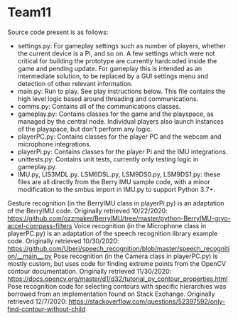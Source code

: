 # Team11

Source code present is as follows:
* settings.py: For gameplay settings such as number of players, whether the current device is a Pi, and so on. A few settings which were not critical for building the prototype are currently hardcoded inside the game and pending update. For gameplay this is intended as an intermediate solution, to be replaced by a GUI settings menu and detection of other relevant information.
* main.py: Run to play. See play instructions below. This file contains the high level logic based around threading and communications.
* comms.py: Contains all of the communications classes.
* gameplay.py: Contains classes for the game and the playspace, as managed by the central node. Individual players also launch instances of the playspace, but don't perform any logic.
* playerPC.py: Contains classes for the player PC and the webcam and microphone integrations.
* playerPi.py: Contains classes for the player Pi and the IMU integrations.
* unittests.py: Contains unit tests, currently only testing logic in gameplay.py.
* IMU.py, LIS3MDL.py. LSM6DSL.py, LSM9DS0.py, LSM9DS1.py: these files are all directly from the Berry IMU sample code, with a minor modification to the smbus import in IMU.py to support Python 3.7+.


Gesture recognition (in the BerryIMU class in playerPi.py) is an adaptation of the BerryIMU code. Originally retrieved 10/22/2020:
https://github.com/ozzmaker/BerryIMU/tree/master/python-BerryIMU-gryo-accel-compass-filters 
Voice recognition (in the Microphone class in playerPC.py) is an adaptation of the speech recognition library example code. Originally retrieved 10/30/2020: 
https://github.com/Uberi/speech_recognition/blob/master/speech_recognition/__main__.py 
Pose recognition (in the Camera class in playerPC.py) is mostly custom, but uses code for finding extreme points from the OpenCV contour documentation. Originally retrieved 11/30/2020:
https://docs.opencv.org/master/d1/d32/tutorial_py_contour_properties.html
Pose recognition code for selecting contours with specific hierarchies was borrowed from an implementation found on Stack Exchange. Originally retrieved 12/7/2020:
https://stackoverflow.com/questions/52397592/only-find-contour-without-child 
